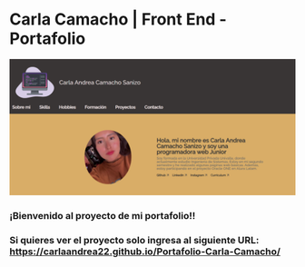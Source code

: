 # Carla Camacho | Front End -  Portafolio

<p align="center" >
     <img width="600" heigth="600" src="/assets/image.png">
</p>


### ¡Bienvenido al proyecto de mi portafolio!!
### Si quieres ver el proyecto solo ingresa al siguiente URL: https://carlaandrea22.github.io/Portafolio-Carla-Camacho/